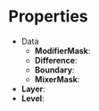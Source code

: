 

# Properties

- Data
  - **ModifierMask**: <desc>
  - **Difference**: <desc>
  - **Boundary**: <desc>
  - **MixerMask**: <desc>
- **Layer**: 
- **Level**: 



